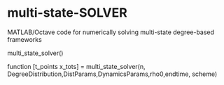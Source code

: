 # multi-state-SOLVER
MATLAB/Octave code for numerically solving multi-state degree-based frameworks

multi_state_solver()

function [t_points x_tots] = multi_state_solver(n, DegreeDistribution,DistParams,DynamicsParams,rho0,endtime, scheme)
